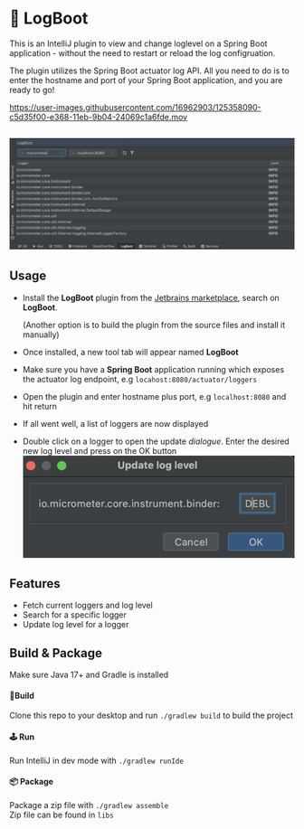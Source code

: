 # 📃 LogBoot

This is an IntelliJ plugin to view and change loglevel on a Spring Boot application - without the need to restart or reload the log configruation.

The plugin utilizes the Spring Boot actuator log API. All you need to do is to enter the hostname and port of your Spring Boot application, and you are ready to go!


https://user-images.githubusercontent.com/16962903/125358090-c5d35f00-e368-11eb-9b04-24069c1a6fde.mov


![plugin](./readme/logboot.png)
---
## Usage
- Install the **LogBoot** plugin from the [Jetbrains marketplace](https://plugins.jetbrains.com/plugin/17101-logboot), search on **LogBoot**. 

  (Another option is to build the plugin from the source files and install it manually)

- Once installed, a new tool tab will appear named **LogBoot**

- Make sure you have a **Spring Boot** application running which exposes the actuator log endpoint, e.g `locahost:8080/actuator/loggers`

- Open the plugin and enter hostname plus port, e.g `localhost:8080` and hit return 

- If all went well, a list of loggers are now displayed

- Double click on a logger to open the update *dialogue*. Enter the desired new log level and press on the OK button
![plugin](./readme/update.png)

## Features
- Fetch current loggers and log level
- Search for a specific logger
- Update log level for a logger


## Build & Package
Make sure Java 17+ and Gradle is installed  
#### 🔨Build
Clone this repo to your desktop and run `./gradlew build` to build the project  
####  🕹 Run
Run IntelliJ in dev mode with `./gradlew runIde`
####  📦 Package
Package a zip file with `./gradlew assemble`  
Zip file can be found in `libs`
